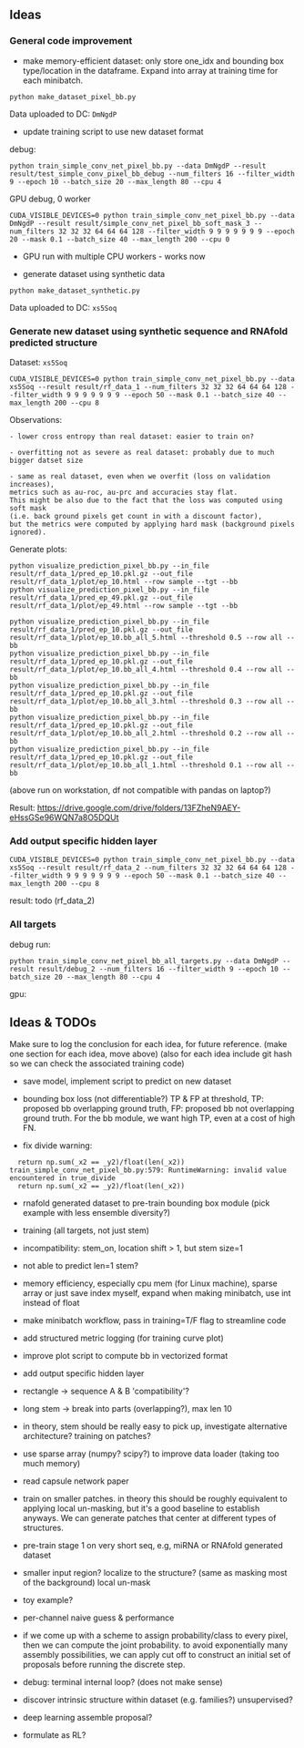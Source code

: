 ## Ideas

### General code improvement

- make memory-efficient dataset:
only store one_idx and bounding box type/location in the dataframe.
Expand into array at training time for each minibatch.

```
python make_dataset_pixel_bb.py
```

Data uploaded to DC: `DmNgdP`

- update training script to use new dataset format

debug:

```
python train_simple_conv_net_pixel_bb.py --data DmNgdP --result result/test_simple_conv_pixel_bb_debug --num_filters 16 --filter_width 9 --epoch 10 --batch_size 20 --max_length 80 --cpu 4
```

GPU debug, 0 worker
```
CUDA_VISIBLE_DEVICES=0 python train_simple_conv_net_pixel_bb.py --data DmNgdP --result result/simple_conv_net_pixel_bb_soft_mask_3 --num_filters 32 32 32 64 64 64 128 --filter_width 9 9 9 9 9 9 9 --epoch 20 --mask 0.1 --batch_size 40 --max_length 200 --cpu 0
```

- GPU run with multiple CPU workers - works now

- generate dataset using synthetic data

```
python make_dataset_synthetic.py
```

Data uploaded to DC: `xs5Soq`


### Generate new dataset using synthetic sequence and RNAfold predicted structure

Dataset: `xs5Soq`

```
CUDA_VISIBLE_DEVICES=0 python train_simple_conv_net_pixel_bb.py --data xs5Soq --result result/rf_data_1 --num_filters 32 32 32 64 64 64 128 --filter_width 9 9 9 9 9 9 9 --epoch 50 --mask 0.1 --batch_size 40 --max_length 200 --cpu 8
```

Observations:

    - lower cross entropy than real dataset: easier to train on?

    - overfitting not as severe as real dataset: probably due to much bigger datset size

    - same as real dataset, even when we overfit (loss on validation increases),
    metrics such as au-roc, au-prc and accuracies stay flat.
    This might be also due to the fact that the loss was computed using soft mask
    (i.e. back ground pixels get count in with a discount factor),
    but the metrics were computed by applying hard mask (background pixels ignored).

Generate plots:

```
python visualize_prediction_pixel_bb.py --in_file result/rf_data_1/pred_ep_10.pkl.gz --out_file result/rf_data_1/plot/ep_10.html --row sample --tgt --bb
python visualize_prediction_pixel_bb.py --in_file result/rf_data_1/pred_ep_49.pkl.gz --out_file result/rf_data_1/plot/ep_49.html --row sample --tgt --bb

python visualize_prediction_pixel_bb.py --in_file result/rf_data_1/pred_ep_10.pkl.gz --out_file result/rf_data_1/plot/ep_10.bb_all_5.html --threshold 0.5 --row all --bb
python visualize_prediction_pixel_bb.py --in_file result/rf_data_1/pred_ep_10.pkl.gz --out_file result/rf_data_1/plot/ep_10.bb_all_4.html --threshold 0.4 --row all --bb
python visualize_prediction_pixel_bb.py --in_file result/rf_data_1/pred_ep_10.pkl.gz --out_file result/rf_data_1/plot/ep_10.bb_all_3.html --threshold 0.3 --row all --bb
python visualize_prediction_pixel_bb.py --in_file result/rf_data_1/pred_ep_10.pkl.gz --out_file result/rf_data_1/plot/ep_10.bb_all_2.html --threshold 0.2 --row all --bb
python visualize_prediction_pixel_bb.py --in_file result/rf_data_1/pred_ep_10.pkl.gz --out_file result/rf_data_1/plot/ep_10.bb_all_1.html --threshold 0.1 --row all --bb
```
(above run on workstation, df not compatible with pandas on laptop?)

Result: https://drive.google.com/drive/folders/13FZheN9AEY-eHssGSe96WQN7a8O5DQUt


### Add output specific hidden layer

```
CUDA_VISIBLE_DEVICES=0 python train_simple_conv_net_pixel_bb.py --data xs5Soq --result result/rf_data_2 --num_filters 32 32 32 64 64 64 128 --filter_width 9 9 9 9 9 9 9 --epoch 50 --mask 0.1 --batch_size 40 --max_length 200 --cpu 8
```


result: todo (rf_data_2)


### All targets

debug run:

```
python train_simple_conv_net_pixel_bb_all_targets.py --data DmNgdP --result result/debug_2 --num_filters 16 --filter_width 9 --epoch 10 --batch_size 20 --max_length 80 --cpu 4
```


gpu:





## Ideas & TODOs

Make sure to log the conclusion for each idea, for future reference.
(make one section for each idea, move above)
(also for each idea include git hash so we can check the associated training code)

- save model, implement script to predict on new dataset

- bounding box loss (not differentiable?)
TP & FP at threshold, TP: proposed bb overlapping ground truth,
FP: proposed bb not overlapping ground truth.
For the bb module, we want high TP, even at a cost of high FN.

- fix divide warning:

```
  return np.sum(_x2 == _y2)/float(len(_x2))
train_simple_conv_net_pixel_bb.py:579: RuntimeWarning: invalid value encountered in true_divide
  return np.sum(_x2 == _y2)/float(len(_x2))

```

- rnafold generated dataset to pre-train bounding box module (pick example with less ensemble diversity?)

- training (all targets, not just stem)

- incompatibility: stem_on, location shift > 1, but stem size=1

- not able to predict len=1 stem?


- memory efficiency, especially cpu mem (for Linux machine),
sparse array or just save index myself, expand when making minibatch,
use int instead of float

- make minibatch workflow, pass in training=T/F flag to streamline code

- add structured metric logging (for training curve plot)

- improve plot script to compute bb in vectorized format

- add output specific hidden layer

- rectangle -> sequence A & B 'compatibility'?

- long stem -> break into parts (overlapping?), max len 10

- in theory, stem should be really easy to pick up,
investigate alternative architecture? training on patches?

- use sparse array (numpy? scipy?) to improve data loader (taking too much memory)

- read capsule network paper

- train on smaller patches. in theory this should be roughly equivalent to
applying local un-masking, but it's a good baseline to establish anyways.
We can generate patches that center at different types of structures.

- pre-train stage 1 on very short seq, e.g, miRNA or RNAfold generated dataset


- smaller input region? localize to the structure? (same as masking most of the background)
local un-mask

- toy example?

- per-channel naive guess & performance

- if we come up with a scheme to assign probability/class to every pixel,
then we can compute the joint probability.
to avoid exponentially many assembly possibilities,
we can apply cut off to construct an initial set of proposals
before running the discrete step.

- debug: terminal internal loop? (does not make sense)

- discover intrinsic structure within dataset (e.g. families?) unsupervised?

- deep learning assemble proposal?

- formulate as RL?

